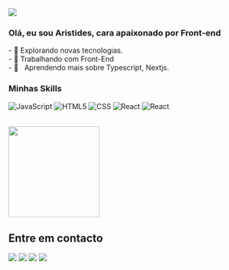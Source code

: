![](https://komarev.com/ghpvc/?username=aristides-01&color=006bed)

<h3>Olá, eu sou Aristides, cara apaixonado por Front-end</h3>
- 🤔 Explorando novas tecnologias. <br>
- 💼 Trabalhando com Front-End <br>
- 🌱 &nbsp; Aprendendo mais sobre Typescript, Nextjs.

<h3>Minhas Skills</h3>

![JavaScript](https://img.shields.io/badge/-JavaScript-333333?style=flat&logo=javascript)
![HTML5](https://img.shields.io/badge/-HTML5-333333?style=flat&logo=HTML5)
![CSS](https://img.shields.io/badge/-CSS-333333?style=flat&logo=CSS3&logoColor=1572B6)
![React](https://img.shields.io/badge/-React-333333?style=flat&logo=react)
![React](https://img.shields.io/badge/-Sass-333333?style=flat&logo=sass)

<br/>
<a href="https://github.com/aristides-01">
  <img height="180em" src="https://github-readme-stats.vercel.app/api?username=aristides-01&theme=dark&show_icons=true" />
</a>

<h2>Entre em contacto</h2>

<p align="left">
  <a href="aristidesngongo@gmail.com" alt="Gmail">
  <img src="https://img.shields.io/badge/-Gmail-FF0000?style=flat-square&labelColor=FF0000&logo=gmail&logoColor=white&link=aristidesngongo@gmail.com" /></a>

  <a href="www.linkedin.com/in/aristides-gongo" alt="LinkedIn">
  <img src="https://img.shields.io/badge/-Linkedin-0e76a8?style=flat-square&logo=Linkedin&logoColor=white&link=www.linkedin.com/in/aristides-gongo" /></a>

  <a href="https://web.facebook.com/profile.php?id=100082640206388" alt="Facebook">
  <img src="https://img.shields.io/badge/-Facebook-3b5998?style=flat-square&labelColor=3b5998&logo=facebook&logoColor=white&link=https://web.facebook.com/profile.php?id=100082640206388"/></a>

  <a href="www.instagram.com/aristidesgongo/" alt="Instagram">
  <img src="https://img.shields.io/badge/-Instagram-DF0174?style=flat-square&labelColor=DF0174&logo=instagram&logoColor=white&link=www.instagram.com/aristidesgongo/"/></a>
</p>
